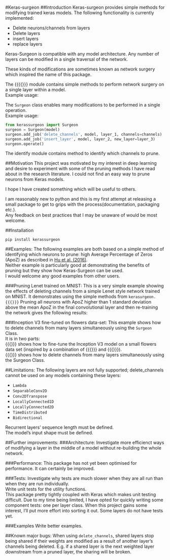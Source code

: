 #Keras-surgeon
##Introduction
Keras-surgeon provides simple methods for modifying trained 
keras models. The following functionality is currently implemented:
* Delete neurons/channels from layers
* Delete layers
* insert layers
* replace layers

Keras-Surgeon is compatible with any model architecture. Any number of 
layers can be modified in a single traversal of the network.

These kinds of modifications are sometimes known as network surgery which 
inspired the name of this package.

The {{{{}}} module contains simple methods to perform network surgery on a 
single layer within a model.\
Example usage:


The `Surgeon` class enables many modifications to be performed in a single operation.\
Example usage:
```python
from kerassurgeon import Surgeon
surgeon = Surgeon(model)
surgeon.add_job('delete_channels', model, layer_1, channels=channels)
surgeon.add_job('insert_layer', model, layer_2, new_layer=layer_3)
surgeon.operate()
```
The identify module contains method to identify which channels to prune.  


##Motivation
This project was motivated by my interest in deep learning and desire to 
experiment with some of the pruning methods I have read about in the research 
literature. I could not find an easy way to prune neurons from Keras models.

I hope I have created something which will be useful to others.

I am reasonably new to python and this is my first attempt at releasing a
small package to get to grips with the process(documentation, packaging etc.).\
Any feedback on best practices that I may be unaware of would be most welcome.


##Installation
```
pip install kerassurgeon
```
##Examples:
The following examples are both based on a simple method of identifying which neurons to 
prune: high Average Percentage of Zeros (ApoZ) as described in [Hu et al. (2016)][].\
Neither example is particularly good at demonstrating the benefits of pruning 
but they show how Keras-Surgeon can be used.\
I would welcome any good examples from other users.

###Pruning Lenet trained on MNIST:
This is a very simple example showing the effects of deleting channels from a 
simple Lenet style network trained on MNIST. It demonstrates using the simple methods from `kerasurgeon.{{{}}}`
Pruning all neurons with ApoZ higher than 1 standard deviation above the mean 
ApoZ in the final convolutional layer and then re-training the network gives 
the following results:

###Inception V3 fine-tuned on flowers data-set:
This example shows how to delete channels from many layers simultaneously using 
the `Surgeon` Class.\
It is in two parts:  
{{{}}} shows how to fine-tune the Inception V3 model on a small flowers 
data set (inspired by a combination of {{{}}} and {{{}}}).\
{{{}}} shows how to delete channels from many layers simultaneously using 
the Surgeon Class.

##Limitations:
The following layers are not fully supported; delete_channels cannot be used on
any models containing these layers:
* `Lambda`
* `SeparableConv2D`
* `Conv2DTranspose`
* `LocallyConnected1D`
* `LocallyConnected2D`
* `TimeDistributed`
* `Bidirectional`

Recurrent layers’ sequence length must be defined.\
The model’s input shape must be defined.



##Further improvements:
###Architecture:
Investigate more efficienct ways of modifying a layer in the middle of a model 
without re-building the whole network.

###Performance:
This package has not yet been optimised for performance. It can certainly be improved.

###Tests:
Investigate why tests are much slower when they are all run than when they are 
run individually.\
Write unit tests for the utility functions.\
This package pretty tightly coupled with Keras which makes unit testing difficult.
Due to my time being limited, I have opted for quickly writing some component tests: 
one per layer class. When this project gains some interest, I’ll put more effort 
into sorting it out.
Some layers do not have tests yet.

###Examples
Write better examples.

##Known major bugs:
When using `delete_channels`, shared layers stop being shared if their weights 
are modified as a result of another layer’s channels being deleted. E.g. if a 
shared layer is the next weighted layer downstream from a pruned layer, the 
sharing will be broken.

[Hu et al. (2016)]: http://arxiv.org/abs/1607.03250
[Keras]: https://github.com/fchollet/keras